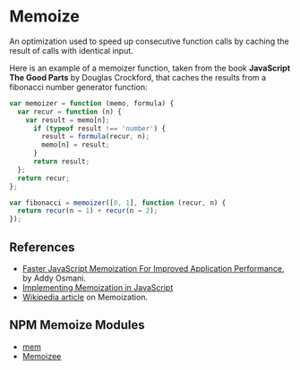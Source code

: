 # Memoize

An optimization used to speed up consecutive function calls by caching the result of calls with identical input.

Here is an example of a memoizer function, taken from the book **JavaScript The Good Parts** by Douglas Crockford,
that caches the results from a fibonacci number generator function:

```js
var memoizer = function (memo, formula) {
  var recur = function (n) {
    var result = memo[n];
      if (typeof result !== 'number') {
        result = formula(recur, n);
        memo[n] = result;
      }
      return result;
  };
  return recur;
};

var fibonacci = memoizer([0, 1], function (recur, n) {
  return recur(n − 1) + recur(n − 2);
});
```

## References

* [Faster JavaScript Memoization For Improved Application Performance](https://addyosmani.com/blog/faster-javascript-memoization/), by Addy Osmani.
* [Implementing Memoization in JavaScript](http://www.sitepoint.com/implementing-memoization-in-javascript/)
* [Wikipedia article](https://en.wikipedia.org/wiki/Memoization) on Memoization.


## NPM Memoize Modules

* [mem](https://github.com/sindresorhus/mem)
* [Memoizee](https://github.com/medikoo/memoizee)
